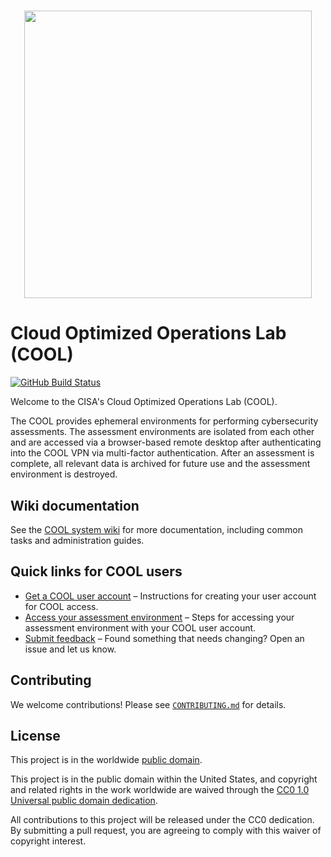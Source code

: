 <h1 align="center">
<img width="460" src="https://raw.githubusercontent.com/cisagov/cool-system/develop/assets/images/cool_logo.png">
</h1>

# Cloud Optimized Operations Lab (COOL) #

[![GitHub Build Status](https://github.com/cisagov/cool-system/workflows/build/badge.svg)](https://github.com/cisagov/cool-system/actions)

Welcome to the CISA's Cloud Optimized Operations Lab (COOL).

The COOL provides ephemeral environments for performing
cybersecurity assessments. The assessment environments are isolated
from each other and are accessed via a browser-based remote desktop after
authenticating into the COOL VPN via multi-factor authentication.
After an assessment is complete, all relevant data is archived for
future use and the assessment environment is destroyed.

## Wiki documentation ##

See the [COOL system wiki](https://github.com/cisagov/cool-system/wiki)
for more documentation, including common tasks and administration guides.

## Quick links for COOL users ##

- [Get a COOL user account](https://github.com/cisagov/cool-system/wiki/Enrolling)
– Instructions for creating your user account for COOL access.
- [Access your assessment environment](https://github.com/cisagov/cool-system/wiki/Login-As-A-COOL-User)
– Steps for accessing your assessment environment with your COOL user
account.
- [Submit feedback](https://github.com/cisagov/cool-system/issues/new/choose) –
  Found something that needs changing?  Open an issue and let us know.

## Contributing ##

We welcome contributions!  Please see [`CONTRIBUTING.md`](CONTRIBUTING.md) for
details.

## License ##

This project is in the worldwide [public domain](LICENSE).

This project is in the public domain within the United States, and
copyright and related rights in the work worldwide are waived through
the [CC0 1.0 Universal public domain
dedication](https://creativecommons.org/publicdomain/zero/1.0/).

All contributions to this project will be released under the CC0
dedication. By submitting a pull request, you are agreeing to comply
with this waiver of copyright interest.
